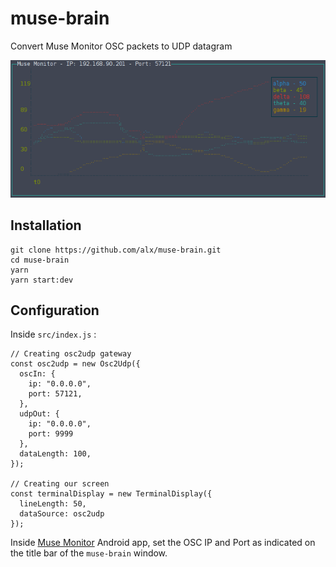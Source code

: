 # muse-brain

Convert Muse Monitor OSC packets to UDP datagram

![muse-brain](https://raw.githubusercontent.com/alx/muse-brain/master/assets/screenshot.png)

## Installation

```
git clone https://github.com/alx/muse-brain.git
cd muse-brain
yarn
yarn start:dev
```

## Configuration

Inside `src/index.js` :

```
// Creating osc2udp gateway
const osc2udp = new Osc2Udp({
  oscIn: {
    ip: "0.0.0.0",
    port: 57121,
  },
  udpOut: {
    ip: "0.0.0.0",
    port: 9999
  },
  dataLength: 100,
});

// Creating our screen
const terminalDisplay = new TerminalDisplay({
  lineLength: 50,
  dataSource: osc2udp
});
```

Inside [Muse Monitor](http://www.musemonitor.com) Android app, set the OSC IP and Port as indicated on the title bar of the `muse-brain` window.
